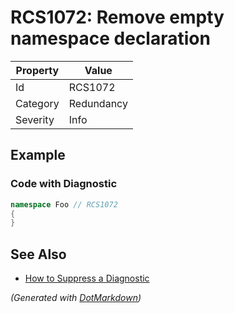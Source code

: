 # RCS1072: Remove empty namespace declaration

| Property | Value      |
| -------- | ---------- |
| Id       | RCS1072    |
| Category | Redundancy |
| Severity | Info       |

## Example

### Code with Diagnostic

```csharp
namespace Foo // RCS1072
{
}
```

## See Also

* [How to Suppress a Diagnostic](../HowToConfigureAnalyzers.md#how-to-suppress-a-diagnostic)


*\(Generated with [DotMarkdown](http://github.com/JosefPihrt/DotMarkdown)\)*